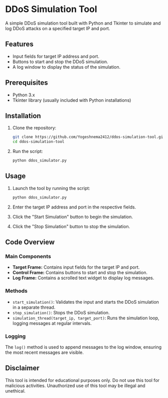 # DDoS Simulation Tool

A simple DDoS simulation tool built with Python and Tkinter to simulate and log DDoS attacks on a specified target IP and port.

## Features

- Input fields for target IP address and port.
- Buttons to start and stop the DDoS simulation.
- A log window to display the status of the simulation.

## Prerequisites

- Python 3.x
- Tkinter library (usually included with Python installations)

## Installation

1. Clone the repository:

   ```sh
   git clone https://github.com/Yogeshnema2412/ddos-simulation-tool.git
   cd ddos-simulation-tool
   ```

2. Run the script:

   ```sh
   python ddos_simulator.py
   ```

## Usage

1. Launch the tool by running the script:

   ```sh
   python ddos_simulator.py
   ```

2. Enter the target IP address and port in the respective fields.
3. Click the "Start Simulation" button to begin the simulation.
4. Click the "Stop Simulation" button to stop the simulation.

## Code Overview

### Main Components

- **Target Frame:** Contains input fields for the target IP and port.
- **Control Frame:** Contains buttons to start and stop the simulation.
- **Log Frame:** Contains a scrolled text widget to display log messages.

### Methods

- `start_simulation()`: Validates the input and starts the DDoS simulation in a separate thread.
- `stop_simulation()`: Stops the DDoS simulation.
- `simulation_thread(target_ip, target_port)`: Runs the simulation loop, logging messages at regular intervals.

### Logging

The `log()` method is used to append messages to the log window, ensuring the most recent messages are visible.

## Disclaimer

This tool is intended for educational purposes only. Do not use this tool for malicious activities. Unauthorized use of this tool may be illegal and unethical.
